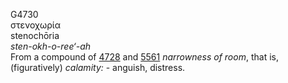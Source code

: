 G4730  
στενοχωρία  
stenochōria  
*sten-okh-o-ree‘-ah*  
From a compound of [4728](g4728) and [5561](g5561) *narrowness* *of*
*room*, that is, (figuratively) *calamity:* - anguish, distress.  

